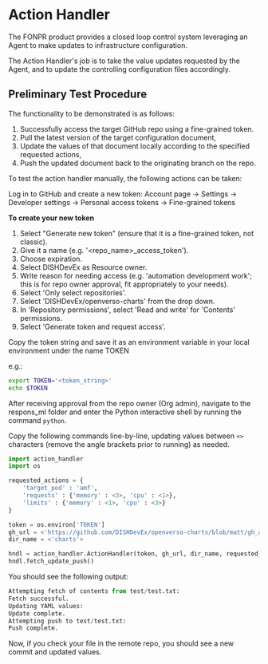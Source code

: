 # Action Handler
The FONPR product provides a closed loop control system leveraging an Agent to make updates to infrastructure configuration.

The Action Handler's job is to take the value updates requested by the Agent, and to update the controlling configuration files accordingly.


## Preliminary Test Procedure
The functionality to be demonstrated is as follows:
1. Successfully access the target GitHub repo using a fine-grained token.
2. Pull the latest version of the target configuration document,
3. Update the values of that document locally according to the specified requested actions,
4. Push the updated document back to the originating branch on the repo.

To test the action handler manually, the following actions can be taken:

Log in to GitHub and create a new token:
Account page → Settings → Developer settings → Personal access tokens → Fine-grained tokens

**To create your new token**

1. Select "Generate new token" (ensure that it is a fine-grained token, not classic). 
2. Give it a name (e.g. '<repo_name>_access_token'). 
3. Choose expiration. 
4. Select DISHDevEx as Resource owner. 
5. Write reason for needing access (e.g. 'automation development work'; this is for repo owner approval, fit appropriately to your needs).
6. Select 'Only select repositories'.
7. Select 'DISHDevEx/openverso-charts' from the drop down.
8. In 'Repository permissions', select 'Read and write' for 'Contents' permissions.
9. Select 'Generate token and request access'.

Copy the token string and save it as an environment variable in your local environment under the name TOKEN

e.g.:
```bash
export TOKEN='<token_string>'
echo $TOKEN
```
After receiving approval from the repo owner (Org admin), navigate to the respons_ml folder and enter the Python interactive shell by running the command `python`.

Copy the following commands line-by-line, updating values between `<>` characters (remove the angle brackets prior to running) as needed.


```Python
import action_handler
import os

requested_actions = {
    'target_pod' : 'amf',
    'requests' : {'memory' : <3>, 'cpu' : <1>},
    'limits' : {'memory' : <1>, 'cpu' : <3>}
}

token = os.environ['TOKEN']
gh_url = <'https://github.com/DISHDevEx/openverso-charts/blob/matt/gh_api_test/charts/respons/test.yaml'>
dir_name = <'charts'>

hndl = action_handler.ActionHandler(token, gh_url, dir_name, requested_actions)
hndl.fetch_update_push()
```

You should see the following output:
```Python
Attempting fetch of contents from test/test.txt:
Fetch successful.
Updating YAML values:
Update complete.
Attempting push to test/test.txt:
Push complete.
```

Now, if you check your file in the remote repo, you should see a new commit and updated values.